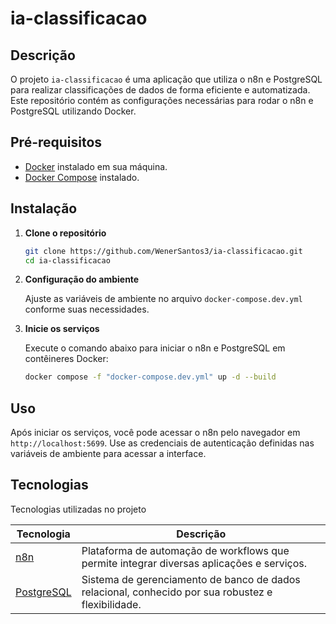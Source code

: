 # ia-classificacao

## Descrição

O projeto `ia-classificacao` é uma aplicação que utiliza o n8n e PostgreSQL para realizar classificações de dados de forma eficiente e automatizada. Este repositório contém as configurações necessárias para rodar o n8n e PostgreSQL utilizando Docker.

## Pré-requisitos

- [Docker](https://www.docker.com/get-started) instalado em sua máquina.
- [Docker Compose](https://docs.docker.com/compose/install/) instalado.

## Instalação

1. **Clone o repositório**

   ```bash
   git clone https://github.com/WenerSantos3/ia-classificacao.git
   cd ia-classificacao
   ```

2. **Configuração do ambiente**

   Ajuste as variáveis de ambiente no arquivo `docker-compose.dev.yml` conforme suas necessidades.

3. **Inicie os serviços**

   Execute o comando abaixo para iniciar o n8n e PostgreSQL em contêineres Docker:

   ```bash
   docker compose -f "docker-compose.dev.yml" up -d --build
   ```

## Uso

Após iniciar os serviços, você pode acessar o n8n pelo navegador em `http://localhost:5699`. Use as credenciais de autenticação definidas nas variáveis de ambiente para acessar a interface.

## Tecnologias

Tecnologias utilizadas no projeto

| Tecnologia                                | Descrição                                                                                            |
| ----------------------------------------- | ---------------------------------------------------------------------------------------------------- |
| [n8n](https://n8n.io/)                    | Plataforma de automação de workflows que permite integrar diversas aplicações e serviços.            |
| [PostgreSQL](https://www.postgresql.org/) | Sistema de gerenciamento de banco de dados relacional, conhecido por sua robustez e flexibilidade.   |